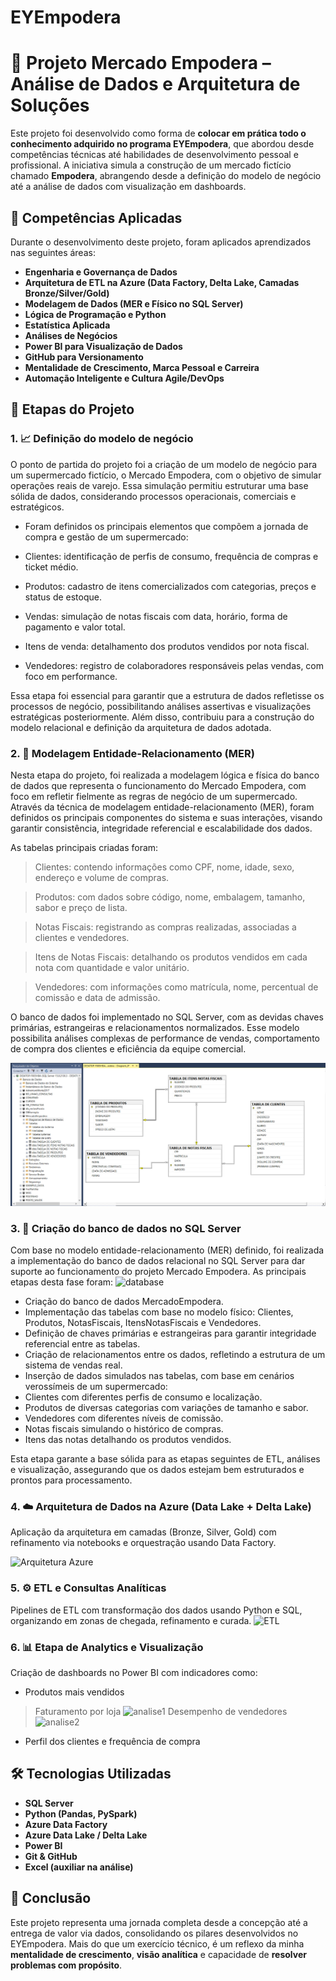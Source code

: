 # EYEmpodera
# 🛒 Projeto Mercado Empodera – Análise de Dados e Arquitetura de Soluções

Este projeto foi desenvolvido como forma de **colocar em prática todo o conhecimento adquirido no programa EYEmpodera**, que abordou desde competências técnicas até habilidades de desenvolvimento pessoal e profissional. A iniciativa simula a construção de um mercado fictício chamado **Empodera**, abrangendo desde a definição do modelo de negócio até a análise de dados com visualização em dashboards.

## 🌟 Competências Aplicadas

Durante o desenvolvimento deste projeto, foram aplicados aprendizados nas seguintes áreas:

- **Engenharia e Governança de Dados**
- **Arquitetura de ETL na Azure (Data Factory, Delta Lake, Camadas Bronze/Silver/Gold)**
- **Modelagem de Dados (MER e Físico no SQL Server)**
- **Lógica de Programação e Python**
- **Estatística Aplicada**
- **Análises de Negócios**
- **Power BI para Visualização de Dados**
- **GitHub para Versionamento**
- **Mentalidade de Crescimento, Marca Pessoal e Carreira**
- **Automação Inteligente e Cultura Agile/DevOps**

## 🧱 Etapas do Projeto

### 1. 📈 Definição do modelo de negócio
O ponto de partida do projeto foi a criação de um modelo de negócio para um supermercado fictício, o Mercado Empodera, com o objetivo de simular operações reais de varejo. Essa simulação permitiu estruturar uma base sólida de dados, considerando processos operacionais, comerciais e estratégicos.

- Foram definidos os principais elementos que compõem a jornada de compra e gestão de um supermercado:

- Clientes: identificação de perfis de consumo, frequência de compras e ticket médio.

- Produtos: cadastro de itens comercializados com categorias, preços e status de estoque.

- Vendas: simulação de notas fiscais com data, horário, forma de pagamento e valor total.

- Itens de venda: detalhamento dos produtos vendidos por nota fiscal.

- Vendedores: registro de colaboradores responsáveis pelas vendas, com foco em performance.

Essa etapa foi essencial para garantir que a estrutura de dados refletisse os processos de negócio, possibilitando análises assertivas e visualizações estratégicas posteriormente. Além disso, contribuiu para a construção do modelo relacional e definição da arquitetura de dados adotada.

### 2. 📘 Modelagem Entidade-Relacionamento (MER)
Nesta etapa do projeto, foi realizada a modelagem lógica e física do banco de dados que representa o funcionamento do Mercado Empodera, com foco em refletir fielmente as regras de negócio de um supermercado.
Através da técnica de modelagem entidade-relacionamento (MER), foram definidos os principais componentes do sistema e suas interações, visando garantir consistência, integridade referencial e escalabilidade dos dados.

As tabelas principais criadas foram:

> Clientes: contendo informações como CPF, nome, idade, sexo, endereço e volume de compras.

> Produtos: com dados sobre código, nome, embalagem, tamanho, sabor e preço de lista.

> Notas Fiscais: registrando as compras realizadas, associadas a clientes e vendedores.

> Itens de Notas Fiscais: detalhando os produtos vendidos em cada nota com quantidade e valor unitário.

> Vendedores: com informações como matrícula, nome, percentual de comissão e data de admissão.

O banco de dados foi implementado no SQL Server, com as devidas chaves primárias, estrangeiras e relacionamentos normalizados. Esse modelo possibilita análises complexas de performance de vendas, comportamento de compra dos clientes e eficiência da equipe comercial.

![Relacionamento](imagens/relacionamento.png)

### 3. 🧩 Criação do banco de dados no SQL Server
Com base no modelo entidade-relacionamento (MER) definido, foi realizada a implementação do banco de dados relacional no SQL Server para dar suporte ao funcionamento do projeto Mercado Empodera.
As principais etapas desta fase foram:
![database](imagens/arquitetura.png)
- Criação do banco de dados MercadoEmpodera.
- Implementação das tabelas com base no modelo físico: Clientes, Produtos, NotasFiscais, ItensNotasFiscais e Vendedores.
- Definição de chaves primárias e estrangeiras para garantir integridade referencial entre as tabelas.
- Criação de relacionamentos entre os dados, refletindo a estrutura de um sistema de vendas real.
- Inserção de dados simulados nas tabelas, com base em cenários verossímeis de um supermercado:
- Clientes com diferentes perfis de consumo e localização.
- Produtos de diversas categorias com variações de tamanho e sabor.
- Vendedores com diferentes níveis de comissão.
- Notas fiscais simulando o histórico de compras.
- Itens das notas detalhando os produtos vendidos.

Esta etapa garante a base sólida para as etapas seguintes de ETL, análises e visualização, assegurando que os dados estejam bem estruturados e prontos para processamento.

### 4. ☁️ Arquitetura de Dados na Azure (Data Lake + Delta Lake)
Aplicação da arquitetura em camadas (Bronze, Silver, Gold) com refinamento via notebooks e orquestração usando Data Factory.

![Arquitetura Azure](imagens/arquitetura.png)

### 5. ⚙️ ETL e Consultas Analíticas
Pipelines de ETL com transformação dos dados usando Python e SQL, organizando em zonas de chegada, refinamento e curada.
![ETL](imagens/arquitetura.png)

### 6. 📊 Etapa de Analytics e Visualização
Criação de dashboards no Power BI com indicadores como:
- Produtos mais vendidos
> Faturamento por loja
![analise1](imagens/arquitetura.png)
> Desempenho de vendedores
![analise2](imagens/arquitetura.png)
- Perfil dos clientes e frequência de compra

## 🛠️ Tecnologias Utilizadas

- **SQL Server**
- **Python (Pandas, PySpark)**
- **Azure Data Factory**
- **Azure Data Lake / Delta Lake**
- **Power BI**
- **Git & GitHub**
- **Excel (auxiliar na análise)**

## 📌 Conclusão

Este projeto representa uma jornada completa desde a concepção até a entrega de valor via dados, consolidando os pilares desenvolvidos no EYEmpodera. Mais do que um exercício técnico, é um reflexo da minha **mentalidade de crescimento**, **visão analítica** e capacidade de **resolver problemas com propósito**.

